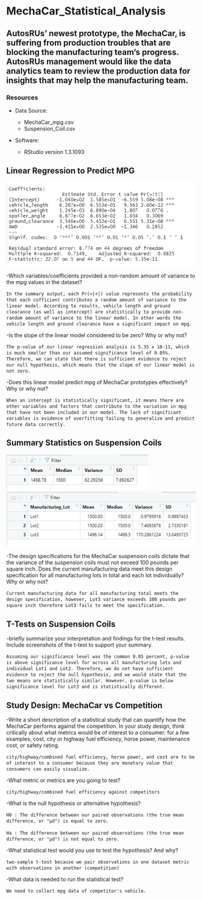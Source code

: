 # MechaCar_Statistical_Analysis

## AutosRUs’ newest prototype, the MechaCar, is suffering from production troubles that are blocking the manufacturing team’s progress. AutosRUs management would like the data analytics team to review the production data for insights that may help the manufacturing team.

### Resources

- Data Source: 
	- MechaCar_mpg.csv
	- Suspension_Coil.csv

- Software:
	- RStudio version 1.3.1093


## Linear Regression to Predict MPG
![alt text](https://github.com/Yunaka1269/MechaCar_Statistical_Analysis/blob/main/pic/linear_reg.PNG "Linear_Reg")

-Which variables/coefficients provided a non-random amount of variance to the mpg values in the dataset?

	In the summary output, each Pr(>|+|) value represents the probability that each cofficient contributes a random amount of variance to the linear model. According to results, vehicle length and ground clearance (as well as intercept) are statistically to provide non-random amount of variance to the linear model. In other words the vehicle length and ground clearance have a significant impact on mpg.

-Is the slope of the linear model considered to be zero? Why or why not?

	The p-value of our linear regression analysis is 5.35 x 10-11, which is much smaller than our assumed significance level of 0.05%. Therefore, we can state that there is sufficient evidence to reject our null hypothesis, which means that the slope of our linear model is not zero.

-Does this linear model predict mpg of MechaCar prototypes effectively? Why or why not?

	When an intercept is statistically significant, it means there are other variables and factors that contribute to the variation in mpg that have not been included in our model. The lack of significant variables is evidence of overfitting failing to generalize and predict future data correctly. 

## Summary Statistics on Suspension Coils
![alt text](https://github.com/Yunaka1269/MechaCar_Statistical_Analysis/blob/main/pic/total_summary.PNG "Total_summary")
![alt text](https://github.com/Yunaka1269/MechaCar_Statistical_Analysis/blob/main/pic/lot_summary.PNG "Lot_summary")

-The design specifications for the MechaCar suspension coils dictate that the variance of the suspension coils must not exceed 100 pounds per square inch. Does the current manufacturing data meet this design specification for all manufacturing lots in total and each lot individually? Why or why not?

	Current manufacturing data for all manufacturing total meets the design specification, however, Lot3 variance exceeds 100 pounds per square inch therefore Lot3 fails to meet the specification. 

## T-Tests on Suspension Coils
-briefly summarize your interpretation and findings for the t-test results. Include screenshots of the t-test to support your summary.

	Assuming our significance level was the common 0.05 percent, p-value is above significance level for across all manufacturing lots and individual Lot1 and Lot2. Therefore, we do not have sufficient evidence to reject the null hypothesis, and we would state that the two means are statistically similar. However, p-value is below significance level for Lot3 and is statistically different.

## Study Design: MechaCar vs Competition
-Write a short description of a statistical study that can quantify how the MechaCar performs against the competition. In your study design, think critically about what metrics would be of interest to a consumer: for a few examples, cost, city or highway fuel efficiency, horse power, maintenance cost, or safety rating.

	city/highway/combined fuel efficiency, horse power, and cost are to be of interest to a consumer because they are monetary value that consumers can easily visualize.  

-What metric or metrics are you going to test?

	city/highway/combined fuel efficiency against competitors

-What is the null hypothesis or alternative hypothesis?

	H0 : The difference between our paired observations (the true mean difference, or "μd") is equal to zero.
	
	Ha : The difference between our paired observations (the true mean difference, or "μd") is not equal to zero.

-What statistical test would you use to test the hypothesis? And why?

	two-sample t-test because we pair observations in one dataset metric with observations in another (competition)

-What data is needed to run the statistical test?

	We need to collect mpg data of competitor's vehicle. 
